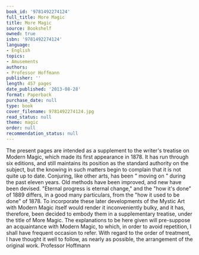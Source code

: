 ```yaml
---
book_id: '9781492274124'
full_title: More Magic
title: More Magic
source: Bookshelf
owned: true
isbn: '9781492274124'
language:
- English
topics:
- Amusements
authors:
- Professor Hoffmann
publisher: ''
length: 457 pages
date_published: '2013-08-28'
format: Paperback
purchase_date: null
type: book
cover_filename: 9781492274124.jpg
read_status: null
theme: magic
order: null
recommendation_status: null
---
```

The present pages are intended as a supplement to the writer's treatise on Modern Magic, which made its first appearance in 1878. It has run through six editions, and still maintains its position as the standard authority on the subject, but the knowing in such matters begin to complain that it is not quite up to date. Conjuring, like other arts, has been " moving on " during the past eleven years. Old methods have been improved, and new have been devised. "Eternal progress is eternal change," and the "how it's done" of 1889 differs, in a good many particulars, from the "how it used to be done" of 1878. To incorporate these later developments of the Mystic Art with Modern Magic itself would render it inconveniently bulky, and it has, therefore, been decided to embody them in a supplementary treatise, under the title of More Magic. The explanations to be here given will pre-suppose an acquaintance with Modern Magic, to which, in order to avoid repetition, I shall have frequent occasion to refer. With regard to the order of treatment, I have thought it well to follow, as nearly as possible, the arrangement of the original work. Professor Hoffmann

